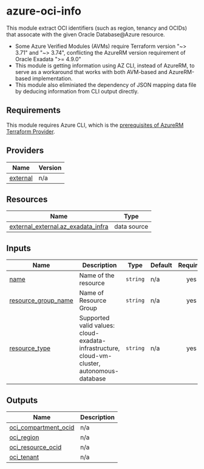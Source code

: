 # azure-oci-info

This module extract OCI identifiers (such as region, tenancy and OCIDs) that assocate with the given Oracle Database@Azure resource.

- Some Azure Verified Modules (AVMs) require Terraform version "\~> 3.71" and "\~> 3.74", conflicting the AzureRM version requirement of Oracle Exadata ">= 4.9.0"
- This module is getting information using AZ CLI, instead of AzureRM, to serve as a workaround that works with both AVM-based and AzureRM-based implementation.
- This module also eliminiated the dependency of JSON mapping data file by deducing information from CLI output directly.

## Requirements

This module requires Azure CLI, which is the [prerequisites of AzureRM Terraform Provider](https://developer.hashicorp.com/terraform/tutorials/azure-get-started/azure-build#prerequisites).

<!-- BEGIN_TF_DOCS -->
## Providers

| Name | Version |
|------|---------|
| <a name="provider_external"></a> [external](#provider\_external) | n/a |

## Resources

| Name | Type |
|------|------|
| [external_external.az_exadata_infra](https://registry.terraform.io/providers/hashicorp/external/latest/docs/data-sources/external) | data source |

## Inputs

| Name | Description | Type | Default | Required |
|------|-------------|------|---------|:--------:|
| <a name="input_name"></a> [name](#input\_name) | Name of the resource | `string` | n/a | yes |
| <a name="input_resource_group_name"></a> [resource\_group\_name](#input\_resource\_group\_name) | Name of Resource Group | `string` | n/a | yes |
| <a name="input_resource_type"></a> [resource\_type](#input\_resource\_type) | Supported valid values: cloud-exadata-infrastructure, cloud-vm-cluster, autonomous-database | `string` | n/a | yes |

## Outputs

| Name | Description |
|------|-------------|
| <a name="output_oci_compartment_ocid"></a> [oci\_compartment\_ocid](#output\_oci\_compartment\_ocid) | n/a |
| <a name="output_oci_region"></a> [oci\_region](#output\_oci\_region) | n/a |
| <a name="output_oci_resource_ocid"></a> [oci\_resource\_ocid](#output\_oci\_resource\_ocid) | n/a |
| <a name="output_oci_tenant"></a> [oci\_tenant](#output\_oci\_tenant) | n/a |
<!-- END_TF_DOCS -->
